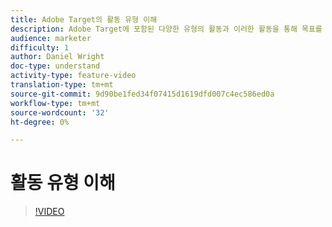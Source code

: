 ```yaml
---
title: Adobe Target의 활동 유형 이해
description: Adobe Target에 포함된 다양한 유형의 활동과 이러한 활동을 통해 목표를 달성할 수 있는 방법을 살펴볼 수 있습니다.
audience: marketer
difficulty: 1
author: Daniel Wright
doc-type: understand
activity-type: feature-video
translation-type: tm+mt
source-git-commit: 9d90be1fed34f07415d1619dfd007c4ec586ed0a
workflow-type: tm+mt
source-wordcount: '32'
ht-degree: 0%

---
```



# 활동 유형 이해

>[!VIDEO](https://video.tv.adobe.com/v/17386/?quality=12)